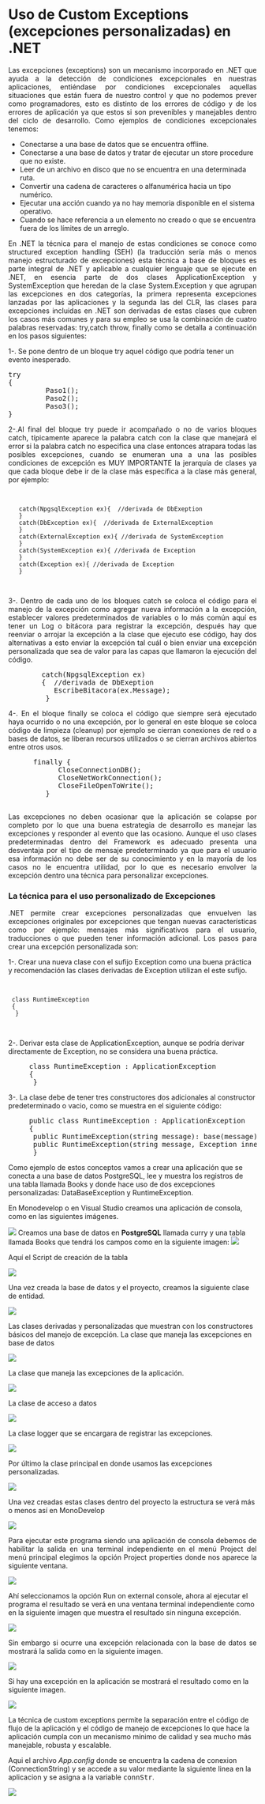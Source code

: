 # Uso de Custom Exceptions (excepciones personalizadas) en .NET
<p align="justify">
Las excepciones (exceptions) son un mecanismo incorporado en .NET que ayuda a la detección de condiciones excepcionales en nuestras aplicaciones, entiéndase por condiciones excepcionales aquellas situaciones que están fuera de nuestro control y que no podemos prever como programadores, esto es distinto de los errores de código y de los errores de aplicación ya que estos si son prevenibles y manejables dentro del ciclo de desarrollo. Como ejemplos de condiciones excepcionales tenemos:
</p>
<ul>
<li>Conectarse a una base de datos que se encuentra offline.</li>
<li>Conectarse a una base de datos y tratar de ejecutar un store procedure que no existe.</li>
<li>Leer de un archivo en disco que no se encuentra en una determinada ruta.</li>
<li>Convertir una cadena de caracteres o alfanumérica hacia un tipo numérico.</li>
<li>Ejecutar una acción cuando ya no hay memoria disponible en el sistema operativo.</li>
<li>Cuando se hace referencia a un elemento no creado o que se encuentra fuera de los límites de un arreglo.</li>
</ul>
<p align="justify">
En .NET la técnica para el manejo de estas condiciones se conoce como structured exception handling (SEH) (la traducción sería más o menos manejo estructurado de excepciones) esta técnica a base de bloques es parte integral de .NET y aplicable a cualquier lenguaje que se ejecute en .NET, en esencia parte de dos clases ApplicationException y SystemException que heredan de la clase System.Exception y que agrupan las excepciones en dos categorías, la primera representa excepciones lanzadas por las aplicaciones y la segunda las del CLR, las clases para excepciones incluidas en .NET son derivadas de estas clases que cubren los casos más comunes y para su empleo se usa la combinación de cuatro palabras reservadas: try,catch throw, finally como se detalla a continuación en los pasos siguientes:
</p>
<p>
1-. Se pone dentro de un bloque try aquel código que podría tener un evento inesperado.
</p>
<pre>
try
{
         Paso1();
         Paso2();
         Paso3();
}
</pre>
<p align="justify">
2-.Al final del bloque try puede ir acompañado o no de varios bloques catch, típicamente aparece la palabra catch con la clase que manejará el error si la palabra catch no especifica una clase entonces atrapara todas las posibles excepciones, cuando se enumeran una a una las posibles condiciones de excepción es MUY IMPORTANTE la jerarquía de clases ya que cada bloque debe ir de la clase más específica a la clase más general, por ejemplo:
</p>
<pre>

       catch(NpgsqlException ex){  //derivada de DbExeption
       }
       catch(DbException ex){  //derivada de ExternalException
       }
       catch(ExternalException ex){ //derivada de SystemException
       }
       catch(SystemException ex){ //derivada de Exception
       }
       catch(Exception ex){ //derivada de Exception
       }
</pre>
<p align="justify">
3-. Dentro de cada uno de los bloques catch se coloca el código para el manejo de la excepción como agregar nueva información a la excepción, establecer valores predeterminados de variables o lo más común aquí es tener un Log o bitácora para registrar la excepción, después hay que reenviar o arrojar la excepción a la clase que ejecuto ese código, hay dos alternativas a esto enviar la excepción tal cuál o bien enviar una excepción personalizada que sea de valor para las capas que llamaron la ejecución del código.
</p>
<pre>
        catch(NpgsqlException ex)
        {  //derivada de DbExeption
           EscribeBitacora(ex.Message); 
         }
</pre>
<p align="justify">
4-. En el bloque finally se coloca el código que siempre será ejecutado haya ocurrido o no una excepción, por lo general en este bloque se coloca código de limpieza (cleanup) por ejemplo se cierran conexiones de red o a bases de datos, se liberan recursos utilizados o se cierran archivos abiertos entre otros usos.
</p>
<pre>
      finally {
            CloseConnectionDB();
            CloseNetWorkConnection();
            CloseFileOpenToWrite();
         }
 </pre>
 <p align="justify">
Las excepciones no deben ocasionar que la aplicación se colapse por completo por lo que una buena estrategia de desarrollo es manejar las excepciones y responder al evento que las ocasiono. Aunque el uso clases predeterminadas dentro del Framework es adecuado presenta una desventaja por el tipo de mensaje predeterminado ya que para el usuario esa información no debe ser de su conocimiento y en la mayoría de los casos no le encuentra utilidad, por lo que es necesario envolver la excepción dentro una técnica para personalizar excepciones.
</p>
<h3>La técnica para el uso personalizado de Excepciones</H3>
<p align="justify">
.NET permite crear excepciones personalizadas que envuelven las excepciones originales por excepciones que tengan nuevas características como por ejemplo: mensajes más significativos para el usuario, traducciones o que pueden tener información adicional.
Los pasos para crear una excepción personalizada son:
</p>
<p>
1-. Crear una nueva clase con el sufijo Exception como una buena práctica y recomendación las clases derivadas de Exception utilizan el este sufijo.
</p>
<pre>

     class RuntimeException
     {
      }
</pre>
<p>
2-. Derivar esta clase de ApplicationException, aunque se podría derivar directamente de Exception, no se considera una buena práctica.
</p>
<pre>
     class RuntimeException : ApplicationException 
     {
      }
</pre>
<p>
3-. La clase debe de tener tres constructores dos adicionales al constructor predeterminado o vacio, como se muestra en el siguiente código:
</p>
<pre>
     public class RuntimeException : ApplicationException
     {
      public RuntimeException(string message): base(message){ }
      public RuntimeException(string message, Exception inner): base(message, inner){}
      }
</pre>
<p>
Como ejemplo de estos conceptos vamos a crear una aplicación que se conecta a una base de datos PostgreSQL, lee y muestra los registros de una tabla llamada Books y donde hace uso de dos excepciones personalizadas: DataBaseException y RuntimeException.
</p>
<p>
En Monodevelop o en Visual Studio creamos una aplicación de consola, como en las siguientes imágenes.</p>
<img src="postEx1.png"/>
Creamos una base de datos en <b>PostgreSQL</b> llamada curry y una tabla llamada Books que tendrá los campos como en la siguiente imagen:
<img src="tbBooks.png"/>
<p>
Aquí el Script de creación de la tabla
</p>
<img src="createtablebooks.png"/>
<p>
Una vez creada la base de datos y el proyecto, creamos la siguiente clase de entidad.
</p>
<img src="book.png"/>
<p>
Las clases derivadas y personalizadas que muestran con los constructores básicos del manejo de excepción.
La clase que maneja las excepciones en base de datos
</p>
<img src="DataBaseException.png"/>
<p>
La clase que maneja las excepciones de la aplicación.
</p>
<img src="RuntimeException.png"/>
<p>
La clase de acceso a datos
</p>
<img src="BooksDataManager.png"/>
<p>
La clase logger que se encargara de registrar las excepciones.
</p>
<img src="Logger.png"/>
<p>
Por último la clase principal en donde usamos las excepciones personalizadas.
</p>
<img src="ProgramPostEx.png"/>
<p>
Una vez creadas estas clases dentro del proyecto la estructura se verá más o menos así en MonoDevelop
</p>
<img src="postEx3.png"/>
<p align="justify">
Para ejecutar este programa siendo una aplicación de consola debemos de habilitar la salida en una terminal independiente en el menú Project del menú principal elegimos la opción Project properties donde nos aparece la siguiente ventana.
</p>
<img src="postEx3a.png">
<p>
Ahí seleccionamos la opción Run on external console, ahora al ejecutar el programa el resultado se verá en una ventana terminal independiente como en la siguiente imagen que muestra el resultado sin ninguna excepción.
</p>
<img src="postEx5.png"/>
<p align="justify">
Sin embargo si ocurre una excepción relacionada con la base de datos se mostrará la salida como en la siguiente imagen.
</p>
<img src="postEx6.png"/>
<p>
Si hay una excepción en la aplicación se mostrará el resultado como en la siguiente imagen.
</p>
<img src="postEx7.png"/>
<p>
La técnica de custom exceptions permite la separación entre el código de flujo de la aplicación y el código de manejo de excepciones lo que hace la aplicación cumpla con un mecanismo mínimo de calidad y sea mucho más manejable, robusta y escalable.
</p>
<p>
Aqui el archivo <i>App.config</i> donde se encuentra la cadena de conexion (ConnectionString) y  se accede a su valor mediante la siguiente linea en la aplicacion y se asigna a la variable <tt>connStr</tt>.
</p>
<img src="Appconfig.png"/>